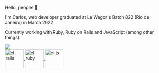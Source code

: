 Hello, people!  👋 

I'm Carlos, web developer graduated at Le Wagon's Batch 822 (Rio de Janeiro) in March 2022

Currently working with Ruby, Ruby on Rails and JavaScript (among other things).


<div>
 <a href="https://github.com/carloseglemos">  
 <img height:180em src="https://github-readme-stats.vercel.app/api?username=carloseglemos">
</div> 
  <div>
 <img align="center" alt="cl-rails" height:"100" width="60" img src="https://cdn.jsdelivr.net/gh/devicons/devicon/icons/rails/rails-plain-wordmark.svg"/>
 <img align="center" alt="cl-ruby" height:"100" width="60" img src="https://cdn.jsdelivr.net/gh/devicons/devicon/icons/ruby/ruby-original.svg"/>
 <img align="center" alt="cl-js" height:"100" width="60" img src="https://cdn.jsdelivr.net/gh/devicons/devicon/icons/javascript/javascript-original.svg" />
  </div>  
